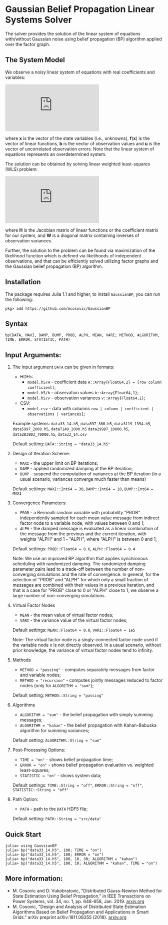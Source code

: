 # Gaussian Belief Propagation Linear Systems Solver
The solver provides the solution of the linear system of equations with/without Gaussian noise using belief propagation (BP) algorithm applied over the factor graph.

## The System Model
We observe a noisy linear system of equations with real coefficients and variables:

![equation](https://latex.codecogs.com/gif.latex?%5Ctextbf%7Bb%7D%20%3D%20%5Ctextbf%7Bf%7D%28%5Ctextbf%7Bx%7D%29%20&plus;%20%5Ctextbf%7Bu%7D)

where **x** is the vector of the state variables (i.e., unknowns), **f**(**x**) is the vector of linear functions, **b** is the vector of observation values and **u** is the vector of uncorrelated observation errors. Note that the linear system of equations represents an overdetermined system.

The solution can be obtained by solving linear weighted least-squares (WLS) problem:

![wls](https://latex.codecogs.com/gif.latex?%28%5Cmathbf%7BH%7D%5ET%5Cmathbf%7BW%7D%5Cmathbf%7BH%7D%29%5Cmathbf%7Bx%7D%20%3D%20%5Cmathbf%7BH%7D%5ET%20%5Cmathbf%7BW%7D%5Cmathbf%7Bb%7D)

where **H** is the Jacobian matrix of linear functions or the coefficient  matrix for our system, and **W** is a diagonal matrix containing inverses of observation variances.

Further, the solution to the problem can be found via maximization of the likelihood function which is defined via likelihoods of independent observations, and that can be efficiently solved utilizing factor graphs and the Gaussian belief propagation (BP) algorithm.

## Installation
The package requires Julia 1.1 and higher, to install `GaussianBP`, you can run the following:
```
pkg> add https://github.com/mcosovic/GaussianBP
```

## Syntax
```
bp(DATA, MAXI, DAMP, BUMP, PROB, ALPH, MEAN, VARI; METHOD, ALGORITHM, TIME, ERROR, STATISTIC, PATH)
```

## Input Arguments:
1. The input argument `DATA` can be given in formats:
    - HDF5:
      - `model.h5/H` - coefficient data `H::Array{Float64,2} = [row column coefficient]`;
      - `model.h5/b` - observation values `b::Array{Float64,1}`;
      - `model.h5/v` - observation variances `v::Array{Float64,1}`;
    - CSV:
      - `model.csv` - data with columns `row | column | coefficient | observations | variances]`;

    Example systems: `data33_14.h5`, `data897_300.h5`, `data3119_1354.h5`, `data5997_2000.h5`, `data7149_2000.h5` `data29997_10000.h5`, `data283803_70000.h5`, `data33_14.csv`

    Default setting: `DATA::String = "data33_14.h5"`

2. Design of Iteration Scheme:
    - `MAXI` - the upper limit on BP iterations;
    - `DAMP` - applied randomized damping at the BP iteration;
    - `BUMP` - suspend the computation of variances at the BP iteration (in a usual scenario, variances converge much faster than means)

    Default settings: `MAXI::Int64 = 30`, `DAMP::Int64 = 10`, `BUMP::Int64 = MAXI`

3. Convergence Parameters:
    - `PROB` - a Bernoulli random variable with probability "PROB" independently sampled for each mean value message from indirect factor node to a variable node, with values between 0 and 1;
    - `ALPH` - the damped message is evaluated as a linear combination of the message from the previous and the current iteration, with weights "ALPH" and 1 - "ALPH", where "ALPH" is between 0 and 1;

    Default settings: `PROB::Float64 = 0.6`, `ALPH::Float64 = 0.4`

    Note: We use an improved BP algorithm that applies synchronous scheduling  with randomized damping. The randomized damping parameter pairs lead to a trade-off between the number of non-converging simulations and the rate of convergence. In general, for the selection of "PROB" and "ALPH" for which only a small fraction of messages are combined with their values in a previous iteration, and that is a case for "PROB" close to 0 or "ALPH" close to 1, we observe a large number of non-converging simulations.

4. Virtual Factor Nodes
    - `MEAN` - the mean value of virtual factor nodes;
    - `VARI` - the variance value of the virtual factor nodes;

    Default settings: `MEAN::Float64 = 0.0`, `VARI::Float64 = 1e5`

    Note: The virtual factor node is a singly-connected factor node used if the variable node x is not directly observed. In a usual scenario, without prior knowledge, the variance of virtual factor nodes tend to infinity.

5. Methods
    - `METHOD = "passing"` - computes separately messages from factor and variable nodes;
    - `METHOD = "recursion"` - computes jointly messages reduced to factor nodes (only for `ALGORITHM = "sum"`);

    Default setting: `METHOD::String = "passing"`

6. Algorithms
    - `ALGORITHM = "sum"` - the belief propagation with simply summing messages;
    - `ALGORITHM = "kahan"` - the belief propagation with Kahan-Babuska algorithm for summing variances;

    Default setting: `ALGORITHM::String = "sum"`

7. Post-Processing Options:
    - `TIME = "on"` - shows belief propagation time;
    - `ERROR = "on"` - shows belief propagation evaluation vs. weighted least-squares;
    - `STATISTIC = "on"` - shows system data;

    Default settings: `TIME::String = "off"`, `ERROR::String = "off"`, `STATISTIC::String = "off"`   

8. Path Option:
    - `PATH` - path to the `DATA` HDF5 file;

    Default setting: `PATH::String = "src/data"`


## Quick Start
```
julia> using GaussianBP
julia> bp("data33_14.h5", 100; TIME = "on")
julia> bp("data33_14.h5", 100; ERROR = "on")
julia> bp("data33_14.h5", 100, 10, 30; ALGORITHM = "kahan")
julia> bp("data33_14.h5", 100, 10; ALGORITHM = "kahan", TIME = "on")
```

## More information:
- M. Cosovic and D. Vukobratovic, "Distributed Gauss-Newton Method for State Estimation Using Belief Propagation," in IEEE Transactions on  Power Systems, vol. 34, no. 1, pp. 648-658, Jan. 2019. [arxiv.org](https://arxiv.org/pdf/1702.05781.pdf)
- M. Cosovic, "Design and Analysis of Distributed State Estimation Algorithms Based on Belief Propagation and Applications in Smart Grids." arXiv preprint arXiv:1811.08355 (2018). [arxiv.org](https://arxiv.org/pdf/1811.08355.pdf)
